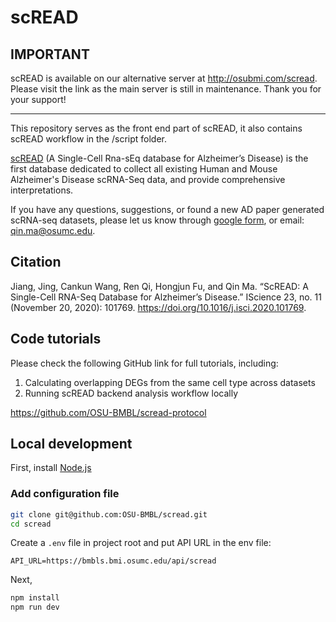 # scREAD

## IMPORTANT

scREAD is available on our alternative server at http://osubmi.com/scread. Please visit the link as the main server is still in maintenance. Thank you for your support!

---
This repository serves as the front end part of scREAD, it also contains scREAD workflow in the /script folder.

[scREAD](https://bmbls.bmi.osumc.edu/scread/) (A Single-Cell Rna-sEq database for Alzheimer’s Disease) is the first database dedicated to collect all existing Human and Mouse Alzheimer's Disease scRNA-Seq data, and provide comprehensive interpretations.

If you have any questions, suggestions, or found a new AD paper generated scRNA-seq datasets, please let us know through [google form](https://docs.google.com/forms/d/e/1FAIpQLSereTkpOfJ4LJLe9Ke5dZq78SnX3D7qXjQWY0ofDut0kIfDPg/viewform), or email: [qin.ma@osumc.edu](qin.ma@osumc.edu).

## Citation

Jiang, Jing, Cankun Wang, Ren Qi, Hongjun Fu, and Qin Ma. “ScREAD: A Single-Cell RNA-Seq Database for Alzheimer’s Disease.” IScience 23, no. 11 (November 20, 2020): 101769. https://doi.org/10.1016/j.isci.2020.101769.


## Code tutorials

Please check the following GitHub link for full tutorials, including: 
1. Calculating overlapping DEGs from the same cell type across datasets
2. Running scREAD backend analysis workflow locally

https://github.com/OSU-BMBL/scread-protocol 

## Local development

First, install [Node.js](https://nodejs.org/en/)

### Add configuration file

```bash
git clone git@github.com:OSU-BMBL/scread.git
cd scread
```

Create a `.env` file in project root and put API URL in the env file:

```env
API_URL=https://bmbls.bmi.osumc.edu/api/scread
```

Next,
```bash
npm install
npm run dev
```

